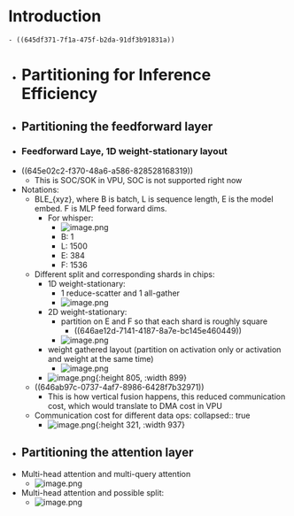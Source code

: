 # Introduction
	- ((645df371-7f1a-475f-b2da-91df3b91831a))
- # Partitioning for Inference Efficiency
- ## Partitioning the feedforward layer
- ### Feedforward Laye, 1D weight-stationary layout
- ((645e02c2-f370-48a6-a586-828528168319))
	- This is SOC/SOK in VPU, SOC is not supported right now
- Notations:
	- BLE_{xyz}, where B is batch, L is sequence length, E is the model embed. F is MLP feed forward dims.
		- For whisper:
			- ![image.png](../assets/image_1684715682903_0.png)
			- B: 1
			- L: 1500
			- E: 384
			- F: 1536
	- Different split and corresponding shards in chips:
		- 1D weight-stationary:
			- 1 reduce-scatter and 1 all-gather
			- ![image.png](../assets/image_1684725912116_0.png)
		- 2D weight-stationary:
			- partition on E and F so that each shard is roughly square
				- ((646ae12d-7141-4187-8a7e-bc145e460449))
			- ![image.png](../assets/image_1684726137602_0.png)
		- weight gathered layout (partition on activation only or activation and weight at the same time)
			- ![image.png](../assets/image_1684726300009_0.png)
		- ![image.png](../assets/image_1683883110265_0.png){:height 805, :width 899}
	- ((646ab97c-0737-4af7-8986-6428f7b32971))
		- This is how vertical fusion happens, this reduced communication cost, which would translate to DMA cost in VPU
	- Communication cost for different data ops:
	  collapsed:: true
		- ![image.png](../assets/image_1684725536691_0.png){:height 321, :width 937}
- ## Partitioning the attention layer
- Multi-head attention and multi-query attention
	- ![image.png](../assets/image_1684726640874_0.png)
- Multi-head attention and possible split:
	- ![image.png](../assets/image_1684736899049_0.png)